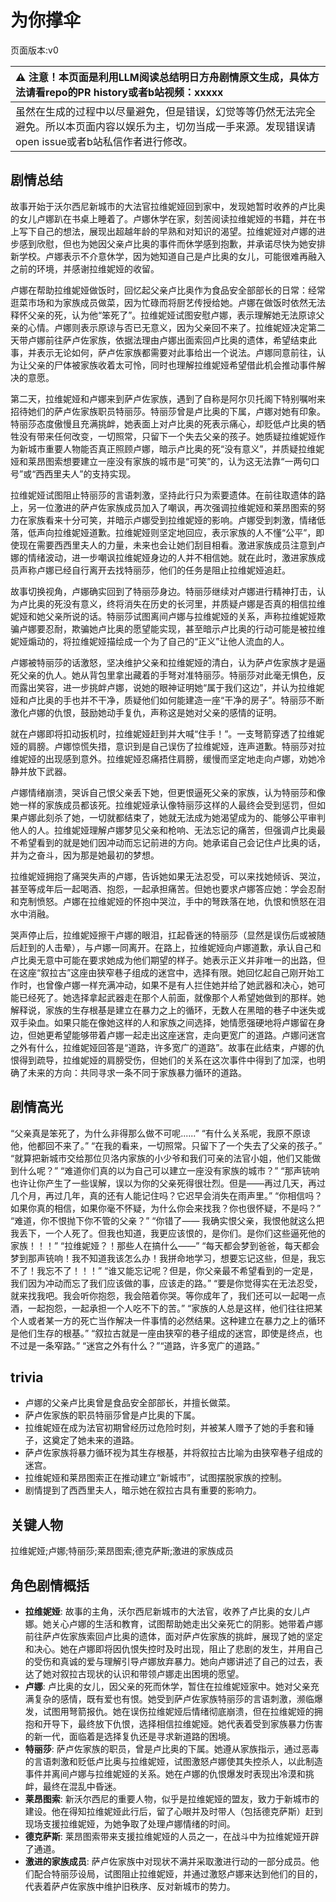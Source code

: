 # 为你撑伞
页面版本:v0
 

| :warning: 注意！本页面是利用LLM阅读总结明日方舟剧情原文生成，具体方法请看repo的PR history或者b站视频：xxxxx           |
|:----------------------------|
| 虽然在生成的过程中以尽量避免，但是错误，幻觉等等仍然无法完全避免。所以本页面内容以娱乐为主，切勿当成一手来源。发现错误请open issue或者b站私信作者进行修改。|



## 剧情总结
故事开始于沃尔西尼新城市的大法官拉维妮娅回到家中，发现她暂时收养的卢比奥的女儿卢娜趴在书桌上睡着了。卢娜休学在家，刻苦阅读拉维妮娅的书籍，并在书上写下自己的想法，展现出超越年龄的早熟和对知识的渴望。拉维妮娅对卢娜的进步感到欣慰，但也为她因父亲卢比奥的事件而休学感到抱歉，并承诺尽快为她安排新学校。卢娜表示不介意休学，因为她知道自己是卢比奥的女儿，可能很难再融入之前的环境，并感谢拉维妮娅的收留。

卢娜在帮助拉维妮娅做饭时，回忆起父亲卢比奥作为食品安全部部长的日常：经常逛菜市场和为家族成员做菜，因为忙碌而将厨艺传授给她。卢娜在做饭时依然无法释怀父亲的死，认为他“笨死了”。拉维妮娅试图安慰卢娜，表示理解她无法原谅父亲的心情。卢娜则表示原谅与否已无意义，因为父亲回不来了。拉维妮娅决定第二天带卢娜前往萨卢佐家族，依据法理由卢娜出面索回卢比奥的遗体，希望结束此事，并表示无论如何，萨卢佐家族都需要对此事给出一个说法。卢娜同意前往，认为让父亲的尸体被家族收着太可怜，同时也理解拉维妮娅希望借此机会推动事件解决的意愿。

第二天，拉维妮娅和卢娜来到萨卢佐家族，遇到了自称是阿尔贝托阁下特别嘱咐来招待她们的萨卢佐家族职员特丽莎。特丽莎曾是卢比奥的下属，卢娜对她有印象。特丽莎态度傲慢且充满挑衅，她表面上对卢比奥的死表示痛心，却贬低卢比奥的牺牲没有带来任何改变，一切照常，只留下一个失去父亲的孩子。她质疑拉维妮娅作为新城市重要人物能否真正照顾卢娜，暗示卢比奥的死“没有意义”，并质疑拉维妮娅和莱昂图索想要建立一座没有家族的城市是“可笑”的，认为这无法靠“一两句口号”或“西西里夫人”的支持实现。

拉维妮娅试图阻止特丽莎的言语刺激，坚持此行只为索要遗体。在前往取遗体的路上，另一位激进的萨卢佐家族成员加入了嘲讽，再次强调拉维妮娅和莱昂图索的努力在家族看来十分可笑，并暗示卢娜受到拉维妮娅的影响。卢娜受到刺激，情绪低落，低声向拉维妮娅道歉。拉维妮娅则坚定地回应，表示家族的人不懂“公平”，即使现在需要西西里夫人的力量，未来也会让她们刮目相看。激进家族成员注意到卢娜的情绪波动，进一步嘲讽拉维妮娅身边的人并不相信她。就在此时，激进家族成员声称卢娜已经自行离开去找特丽莎，他们的任务是阻止拉维妮娅追赶。

故事切换视角，卢娜确实回到了特丽莎身边。特丽莎继续对卢娜进行精神打击，认为卢比奥的死没有意义，终将消失在历史的长河里，并质疑卢娜是否真的相信拉维妮娅和她父亲所说的话。特丽莎试图离间卢娜与拉维妮娅的关系，声称拉维妮娅欺骗卢娜要忍耐，欺骗她卢比奥的愿望能实现，甚至暗示卢比奥的行动可能是被拉维妮娅煽动的，将拉维妮娅描绘成一个为了自己的“正义”让他人流血的人。

卢娜被特丽莎的话激怒，坚决维护父亲和拉维妮娅的清白，认为萨卢佐家族才是逼死父亲的仇人。她从背包里拿出藏着的手弩对准特丽莎。特丽莎对此毫无惧色，反而露出笑容，进一步挑衅卢娜，说她的眼神证明她“属于我们这边”，并认为拉维妮娅和卢比奥的手也并不干净，质疑他们如何能建造一座“干净的房子”。特丽莎不断激化卢娜的仇恨，鼓励她动手复仇，声称这是她对父亲的感情的证明。

就在卢娜即将扣动扳机时，拉维妮娅赶到并大喊“住手！”。一支弩箭穿透了拉维妮娅的肩膀。卢娜惊慌失措，意识到是自己误伤了拉维妮娅，连声道歉。特丽莎对拉维妮娅的出现感到意外。拉维妮娅忍痛捂住肩膀，缓慢而坚定地走向卢娜，劝她冷静并放下武器。

卢娜情绪崩溃，哭诉自己恨父亲丢下她，但更恨逼死父亲的家族，认为特丽莎和像她一样的家族成员都该死。拉维妮娅承认像特丽莎这样的人最终会受到惩罚，但如果卢娜此刻杀了她，一切就都结束了，她就无法成为她渴望成为的、能够公平审判他人的人。拉维妮娅理解卢娜梦见父亲和枪响、无法忘记的痛苦，但强调卢比奥最不希望看到的就是她们因冲动而忘记前进的方向。她承诺自己会记住卢比奥的话，并为之奋斗，因为那是她最初的梦想。

拉维妮娅拥抱了痛哭失声的卢娜，告诉她如果无法忍受，可以来找她倾诉、哭泣，甚至等成年后一起喝酒、抱怨，一起承担痛苦。但她也要求卢娜答应她：学会忍耐和克制愤怒。卢娜在拉维妮娅的怀抱中哭泣，手中的弩跌落在地，仇恨和愤怒在泪水中消融。

哭声停止后，拉维妮娅擦干卢娜的眼泪，扛起昏迷的特丽莎（显然是误伤后或被随后赶到的人击晕），与卢娜一同离开。在路上，拉维妮娅向卢娜道歉，承认自己和卢比奥无意中可能在要求她成为他们期望的样子。她表示正义并非唯一的出路，但在这座“叙拉古”这座由狭窄巷子组成的迷宫中，选择有限。她回忆起自己刚开始工作时，也曾像卢娜一样充满冲动，如果不是有人拦住她并给了她武器和决心，她可能已经死了。她选择拿起武器走在那个人前面，就像那个人希望她做到的那样。她解释说，家族的生存根基是建立在暴力之上的循环，无数人在黑暗的巷子中迷失或双手染血。如果只能在像她这样的人和家族之间选择，她情愿强硬地将卢娜留在身边，但她更希望能够带着卢娜一起走出这座迷宫，走向更宽广的道路。卢娜问迷宫之外有什么，拉维妮娅回答是“道路，许多宽广的道路”。故事在此结束，卢娜的仇恨得到疏导，拉维妮娅的肩膀受伤，但她们的关系在这次事件中得到了加深，也明确了未来的方向：共同寻求一条不同于家族暴力循环的道路。
## 剧情高光
“父亲真是笨死了，为什么非得那么做不可呢......”
“有什么关系呢，我原不原谅他，他都回不来了。”
“在我的看来，一切照常。只留下了一个失去了父亲的孩子。”
“就算把新城市交给那位贝洛内家族的小少爷和我们可亲的法官小姐，他们又能做到什么呢？”
“难道你们真的以为自己可以建立一座没有家族的城市？”
“那声铳响也许让你产生了一些误解，误以为你的父亲死得很壮烈。但是——再过几天，再过几个月，再过几年，真的还有人能记住吗？它迟早会消失在雨声里。”
“你相信吗？如果你真的相信，如果你毫不怀疑，为什么你会来找我？你也很怀疑，不是吗？”
“难道，你不恨抛下你不管的父亲？”
“你错了—— 我确实恨父亲，我恨他就这么把我丢下，一个人死了。但我也知道，我更应该恨的，是你们。是你们这些逼死他的家族！！！”
“拉维妮娅？！那些人在搞什么——”
“每天都会梦到爸爸，每天都会梦到那声铳响！我不知道我该怎么办！我拼命地学习，想要忘记这些，但是，我忘不了！我忘不了！！！”
“谁又能忘记呢？但是，你父亲最不希望看到的一定是，我们因为冲动而忘了我们应该做的事，应该走的路。”
“要是你觉得实在无法忍受，就来找我吧。我会听你抱怨，我会陪着你哭。等你成年了，我们还可以一起喝一点酒，一起抱怨，一起承担一个人吃不下的苦。”
“家族的人总是这样，他们往往把某个人或者某一方的死亡当作解决一件事情的必然结果。这种建立在暴力之上的循环是他们生存的根基。”
“叙拉古就是一座由狭窄的巷子组成的迷宫，即使是终点，也不过是一条窄路。”
“迷宫之外有什么？”“道路，许多宽广的道路。”
## trivia
- 卢娜的父亲卢比奥曾是食品安全部部长，并擅长做菜。
- 萨卢佐家族的职员特丽莎曾是卢比奥的下属。
- 拉维妮娅在成为法官初期曾经历过危险时刻，并被某人赠予了她的手套和锤子，这奠定了她未来的道路。
- 萨卢佐家族将暴力循环视为其生存根基，并将叙拉古比喻为由狭窄巷子组成的迷宫。
- 拉维妮娅和莱昂图索正在推动建立“新城市”，试图摆脱家族的控制。
- 剧情提到了西西里夫人，暗示她在叙拉古具有重要的影响力。
## 关键人物
拉维妮娅;卢娜;特丽莎;莱昂图索;德克萨斯;激进的家族成员
## 角色剧情概括
-   **拉维妮娅**: 故事的主角，沃尔西尼新城市的大法官，收养了卢比奥的女儿卢娜。她关心卢娜的生活和教育，试图帮助她走出父亲死亡的阴影。她带着卢娜前往萨卢佐家族索回卢比奥的遗体，面对萨卢佐家族的挑衅，展现了她的坚定和决心。她在卢娜即将因仇恨失控时及时出现，阻止了悲剧的发生，并用自己的受伤和真诚的爱与理解引导卢娜放弃暴力。她向卢娜讲述了自己的过去，表达了她对叙拉古现状的认识和带领卢娜走出困境的愿望。
-   **卢娜**: 卢比奥的女儿，因父亲的死而休学，暂住在拉维妮娅家中。她对父亲充满复杂的感情，既有爱也有恨。她受到萨卢佐家族特丽莎的言语刺激，濒临爆发，试图用弩箭报仇。她在误伤拉维妮娅后情绪彻底崩溃，但在拉维妮娅的拥抱和开导下，最终放下仇恨，选择相信拉维妮娅。她代表着受到家族暴力伤害的新一代，面临着是选择复仇还是寻求新道路的困境。
-   **特丽莎**: 萨卢佐家族的职员，曾是卢比奥的下属。她遵从家族指示，通过恶毒的言语刺激和贬低卢比奥与拉维妮娅，试图激怒卢娜使其失控杀人，以此制造事件并离间卢娜与拉维妮娅的关系。她在卢娜的仇恨爆发时表现出冷漠和挑衅，最终在混乱中昏迷。
-   **莱昂图索**: 新沃尔西尼的重要人物，似乎是拉维妮娅的盟友，致力于新城市的建设。他在得知拉维妮娅此行后，留了心眼并及时带人（包括德克萨斯）赶到现场支援拉维妮娅，为她争取了处理卢娜情绪的时间。
-   **德克萨斯**: 莱昂图索带来支援拉维妮娅的人员之一，在战斗中为拉维妮娅开辟了通道。
-   **激进的家族成员**: 萨卢佐家族中对现状不满并采取激进行动的一部分成员。他们配合特丽莎设局，试图阻止拉维妮娅，并通过激怒卢娜来达到他们的目的，代表着萨卢佐家族中维护旧秩序、反对新城市的势力。